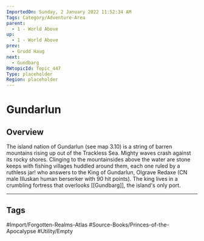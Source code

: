 ```yaml
---
ImportedOn: Sunday, 2 January 2022 11:52:34 AM
Tags: Category/Adventure-Area
parent:
  - 1 - World Above
up:
  - 1 - World Above
prev:
  - Grudd Haug
next:
  - Gundbarg
RWtopicId: Topic_447
Type: placeholder
Region: placeholder
---
```

# Gundarlun
## Overview
The island nation of Gundarlun (see map 3.10) is a string of barren mountains rising up out of the Trackless Sea. Mighty waves crash against its rocky shores. Clinging to the mountainsides above the water are stone keeps with fishing villages huddled around them, each one ruled by a ruthless jar! who answers to the King of Gundarlun, Olgrave Redaxe (CN male Illuskan human berserker with 90 hit points). The king lives in a crumbling fortress that overlooks [[Gundbarg]], the island's only port.


---
## Tags
#Import/Forgotten-Realms-Atlas #Source-Books/Princes-of-the-Apocalypse #Utility/Empty

